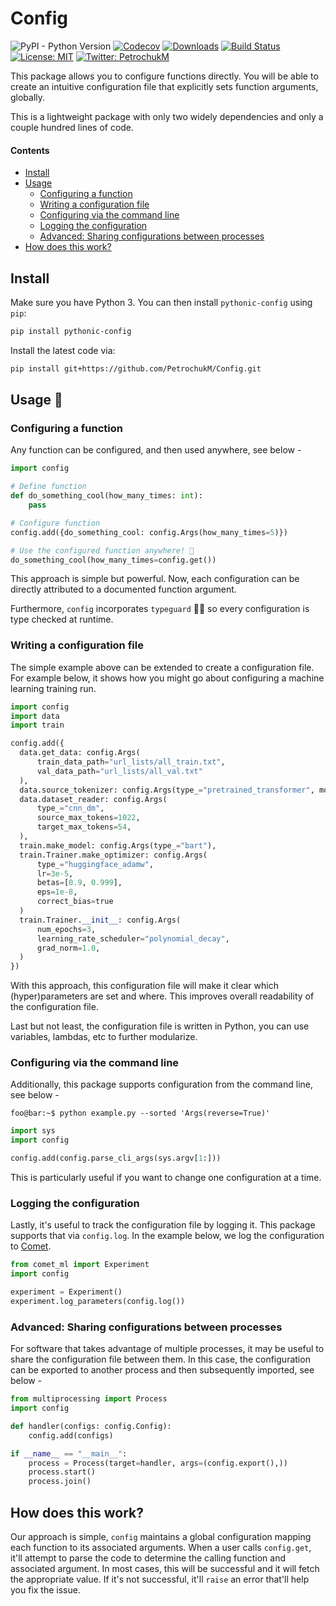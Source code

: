 # Config

![PyPI - Python Version](https://img.shields.io/pypi/pyversions/pythonic-config.svg?style=flat-square)
[![Codecov](https://img.shields.io/codecov/c/github/PetrochukM/HParams/master.svg?style=flat-square)](https://codecov.io/gh/PetrochukM/HParams)
[![Downloads](http://pepy.tech/badge/pythonic-config)](http://pepy.tech/project/pythonic-config)
[![Build Status](https://img.shields.io/travis/PetrochukM/HParams/master.svg?style=flat-square)](https://travis-ci.com/PetrochukM/HParams)
[![License: MIT](https://img.shields.io/badge/License-MIT-brightgreen.svg?style=flat-square)](https://opensource.org/licenses/MIT)
[![Twitter: PetrochukM](https://img.shields.io/twitter/follow/MPetrochuk.svg?style=social)](https://twitter.com/MPetrochuk)

This package allows you to configure functions directly. You will be able to create an intuitive
configuration file that explicitly sets function arguments, globally.

This is a lightweight package with only two widely dependencies and only a couple hundred lines of
code.

#### Contents

- [Install](#install)
- [Usage](#usage)
  - [Configuring a function](#configuring-a-function)
  - [Writing a configuration file](#writing-a-configuration-file)
  - [Configuring via the command line](#configuring-via-the-command-line)
  - [Logging the configuration](#logging-the-configuration)
  - [Advanced: Sharing configurations between processes](#advanced-sharing-configurations-between-processes)
- [How does this work?](#how-does-this-work)

## Install

Make sure you have Python 3. You can then install `pythonic-config` using `pip`:

```bash
pip install pythonic-config
```

Install the latest code via:

```bash
pip install git+https://github.com/PetrochukM/Config.git
```

## Usage 🤗

### Configuring a function

Any function can be configured, and then used anywhere, see below -

```python
import config

# Define function
def do_something_cool(how_many_times: int):
    pass

# Configure function
config.add({do_something_cool: config.Args(how_many_times=5)})

# Use the configured function anywhere! 🎉
do_something_cool(how_many_times=config.get())
```

This approach is simple but powerful. Now, each configuration can be directly attributed to a
documented function argument.

Furthermore, `config` incorporates `typeguard` 💂‍♀️ so every configuration is type checked at runtime.

### Writing a configuration file

The simple example above can be extended to create a configuration file. For example below, it shows
how you might go about configuring a machine learning training run.

```python
import config
import data
import train

config.add({
  data.get_data: config.Args(
      train_data_path="url_lists/all_train.txt",
      val_data_path="url_lists/all_val.txt"
  ),
  data.source_tokenizer: config.Args(type_="pretrained_transformer", model_name="batch_large"),
  data.dataset_reader: config.Args(
      type_="cnn_dm",
      source_max_tokens=1022,
      target_max_tokens=54,
  ),
  train.make_model: config.Args(type_="bart"),
  train.Trainer.make_optimizer: config.Args(
      type_="huggingface_adamw",
      lr=3e-5,
      betas=[0.9, 0.999],
      eps=1e-8,
      correct_bias=true
  )
  train.Trainer.__init__: config.Args(
      num_epochs=3,
      learning_rate_scheduler="polynomial_decay",
      grad_norm=1.0,
  )
})
```

With this approach, this configuration file will make it clear which (hyper)parameters are set and
where. This improves overall readability of the configuration file.

Last but not least, the configuration file is written in Python, you can use variables, lambdas, etc
to further modularize.

### Configuring via the command line

Additionally, this package supports configuration from the command line, see below -

```console
foo@bar:~$ python example.py --sorted 'Args(reverse=True)'
```

```python
import sys
import config

config.add(config.parse_cli_args(sys.argv[1:]))
```

This is particularly useful if you want to change one configuration at a time.

### Logging the configuration

Lastly, it's useful to track the configuration file by logging it. This package supports that
via `config.log`. In the example below, we log the configuration to
[Comet](https://www.comet.ml/).

```python
from comet_ml import Experiment
import config

experiment = Experiment()
experiment.log_parameters(config.log())
```

### Advanced: Sharing configurations between processes

For software that takes advantage of multiple processes, it may be useful to share the configuration
file between them. In this case, the configuration can be exported to another process and then
subsequently imported, see below -

```python
from multiprocessing import Process
import config

def handler(configs: config.Config):
    config.add(configs)

if __name__ == "__main__":
    process = Process(target=handler, args=(config.export(),))
    process.start()
    process.join()
```

## How does this work?

Our approach is simple, `config` maintains a global configuration mapping each function to its
associated arguments. When a user calls `config.get`, it'll attempt to parse the code to determine
the calling function and associated argument. In most cases, this will be successful and it will
fetch the appropriate value. If it's not successful, it'll `raise` an error that'll help you fix
the issue.
